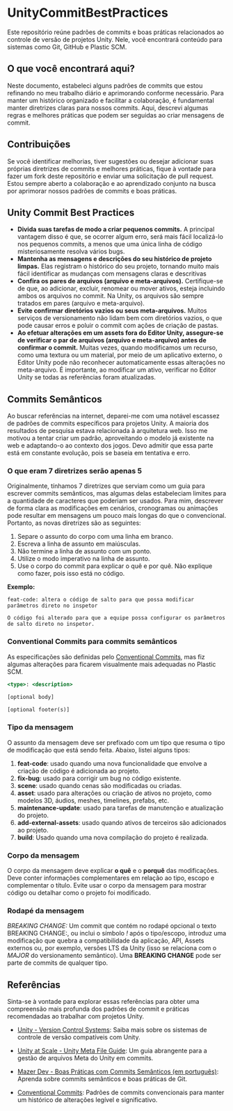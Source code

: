 # UnityCommitBestPractices

Este repositório reúne padrões de commits e boas práticas relacionados ao controle de versão de projetos Unity. Nele, você encontrará conteúdo para sistemas como Git, GitHub e Plastic SCM.

## O que você encontrará aqui?

Neste documento, estabeleci alguns padrões de commits que estou refinando no meu trabalho diário e aprimorando conforme necessário. Para manter um histórico organizado e facilitar a colaboração, é fundamental manter diretrizes claras para nossos commits. Aqui, descrevi algumas regras e melhores práticas que podem ser seguidas ao criar mensagens de commit.

## Contribuições

Se você identificar melhorias, tiver sugestões ou desejar adicionar suas próprias diretrizes de commits e melhores práticas, fique à vontade para fazer um fork deste repositório e enviar uma solicitação de pull request. Estou sempre aberto a colaboração e ao aprendizado conjunto na busca por aprimorar nossos padrões de commits e boas práticas.

## Unity Commit Best Practices

- **Divida suas tarefas de modo a criar pequenos commits.** A principal vantagem disso é que, se ocorrer algum erro, será mais fácil localizá-lo nos pequenos commits, a menos que uma única linha de código misteriosamente resolva vários bugs.
- **Mantenha as mensagens e descrições do seu histórico de projeto limpas.** Elas registram o histórico do seu projeto, tornando muito mais fácil identificar as mudanças com mensagens claras e descritivas
- **Confira os pares de arquivos (arquivo e meta-arquivos).** Certifique-se de que, ao adicionar, excluir, renomear ou mover ativos, esteja incluindo ambos os arquivos no commit. Na Unity, os arquivos são sempre tratados em pares (arquivo e meta-arquivo).
- **Evite confirmar diretórios vazios ou seus meta-arquivos.** Muitos serviços de versionamento não lidam bem com diretórios vazios, o que pode causar erros e poluir o commit com ações de criação de pastas.
- **Ao efetuar alterações em um assets fora do Editor Unity, assegure-se de verificar o par de arquivos (arquivo e meta-arquivo) antes de confirmar o commit.** Muitas vezes, quando modificamos um recurso, como uma textura ou um material, por meio de um aplicativo externo, o Editor Unity pode não reconhecer automaticamente essas alterações no meta-arquivo. É importante, ao modificar um ativo, verificar no Editor Unity se todas as referências foram atualizadas.

## Commits **Semânticos**

Ao buscar referências na internet, deparei-me com uma notável escassez de padrões de commits específicos para projetos Unity. A maioria dos resultados de pesquisa estava relacionada à arquitetura web. Isso me motivou a tentar criar um padrão, aproveitando o modelo já existente na web e adaptando-o ao contexto dos jogos. Devo admitir que essa parte está em constante evolução, pois se baseia em tentativa e erro.

### O que eram 7 diretrizes serão apenas 5

Originalmente, tínhamos 7 diretrizes que serviam como um guia para escrever commits semânticos, mas algumas delas estabeleciam limites para a quantidade de caracteres que poderiam ser usados. Para mim, descrever de forma clara as modificações em cenários, cronogramas ou animações pode resultar em mensagens um pouco mais longas do que o convencional. Portanto, as novas diretrizes são as seguintes:

1. Separe o assunto do corpo com uma linha em branco.
2. Escreva a linha de assunto em maiúsculas.
3. Não termine a linha de assunto com um ponto.
4. Utilize o modo imperativo na linha de assunto.
5. Use o corpo do commit para explicar o quê e por quê. Não explique como fazer, pois isso está no código.

**Exemplo:**
```
feat-code: altera o código de salto para que possa modificar parâmetros direto no inspetor

O código foi alterado para que a equipe possa configurar os parâmetros de salto direto no inspetor.
```

### Conventional Commits para commits semânticos

As especificações são definidas pelo [Conventional Commits](https://www.conventionalcommits.org/en/v1.0.0/), mas fiz algumas alterações para ficarem visualmente mais adequadas no Plastic SCM.

```jsx
<type>: <description>

[optional body]

[optional footer(s)]
```

### Tipo da mensagem

O assunto da mensagem deve ser prefixado com um tipo que resuma o tipo de modificação que está sendo feita. Abaixo, listei alguns tipos:

1. **feat-code**: usado quando uma nova funcionalidade que envolve a criação de código é adicionada ao projeto.
2. **fix-bug**: usado para corrigir um bug no código existente.
3. **scene**: usado quando cenas são modificadas ou criadas.
4. **asset**: usado para alterações ou criação de ativos no projeto, como modelos 3D, áudios, meshes, timelines, prefabs, etc.
5. **maintenance-update**: usado para tarefas de manutenção e atualização do projeto.
6. **add-external-assets**: usado quando ativos de terceiros são adicionados ao projeto.
7. **build**: Usado quando uma nova compilação do projeto é realizada.

### Corpo da mensagem

O corpo da mensagem deve explicar **o quê** e o **porquê** das modificações. Deve conter informações complementares em relação ao tipo, escopo e complementar o título. Evite usar o corpo da mensagem para mostrar código ou detalhar como o projeto foi modificado.

### Rodapé da mensagem

*BREAKING CHANGE:* Um commit que contém no rodapé opcional o texto BREAKING CHANGE:, ou inclui o símbolo *!* após o tipo/escopo, introduz uma modificação que quebra a compatibilidade da aplicação, API, Assets externos ou, por exemplo, versões LTS da Unity (isso se relaciona com o *MAJOR* do versionamento semântico). Uma **BREAKING CHANGE** pode ser parte de commits de qualquer tipo.

## Referências

Sinta-se à vontade para explorar essas referências para obter uma compreensão mais profunda dos padrões de commit e práticas recomendadas ao trabalhar com projetos Unity.

- [Unity - Version Control Systems](https://unity.com/how-to/version-control-systems): Saiba mais sobre os sistemas de controle de versão compatíveis com Unity.

- [Unity at Scale - Unity Meta File Guide](https://unityatscale.com/unity-meta-file-guide/checklist-committing-unity-assets/): Um guia abrangente para a gestão de arquivos Meta do Unity em commits.

- [Mazer Dev - Boas Práticas com Commits Semânticos (em português)](https://mazer.dev/pt-br/git/boas-praticas/commits-semanticos/): Aprenda sobre commits semânticos e boas práticas de Git.

- [Conventional Commits](https://www.conventionalcommits.org/en/v1.0.0/): Padrões de commits convencionais para manter um histórico de alterações legível e significativo.
